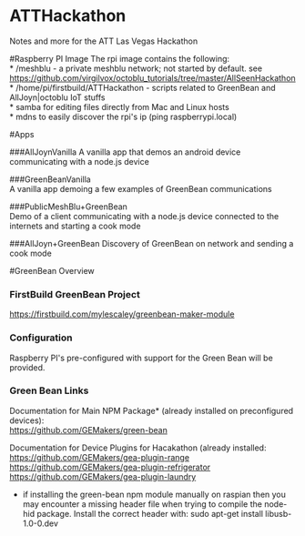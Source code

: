 ATTHackathon
============

Notes and more for the ATT Las Vegas Hackathon  

#Raspberry PI Image
The rpi image contains the following:  
    * /meshblu - a private meshblu network; not started by default. see <https://github.com/virgilvox/octoblu_tutorials/tree/master/AllSeenHackathon>  
    * /home/pi/firstbuild/ATTHackathon - scripts related to GreenBean and AllJoyn|octoblu IoT stuffs  
    * samba for editing files directly from Mac and Linux hosts  
    * mdns to easily discover the rpi's ip (ping raspberrypi.local)  
    

#Apps  


###AllJoynVanilla
A vanilla app that demos an android device communicating with a node.js device

###GreenBeanVanilla  
A vanilla app demoing a few examples of GreenBean communications

###PublicMeshBlu+GreenBean  
Demo of a client communicating with a node.js device connected to the internets and starting a cook mode 

###AllJoyn+GreenBean
Discovery of GreenBean on network and sending a cook mode

#GreenBean Overview  
### FirstBuild GreenBean Project  
<https://firstbuild.com/mylescaley/greenbean-maker-module>

### Configuration
Raspberry PI's pre-configured with support for the Green Bean will be provided.

### Green Bean Links
Documentation for Main NPM Package* (already installed on preconfigured devices):  
<https://github.com/GEMakers/green-bean>

Documentation for Device Plugins for Hacakathon (already installed:  
<https://github.com/GEMakers/gea-plugin-range>  
<https://github.com/GEMakers/gea-plugin-refrigerator>  
<https://github.com/GEMakers/gea-plugin-laundry>  


* if installing the green-bean npm module manually on raspian then you may encounter a missing header file when trying to compile the node-hid package. Install the correct header with: sudo apt-get install libusb-1.0-0.dev

